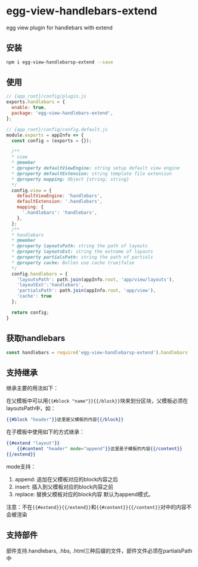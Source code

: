 # egg-view-handlebars-extend
egg view plugin for handlebars with extend

## 安装
```bash
npm i egg-view-handlebarsp-extend --save
```
## 使用

```js
// {app_root}/config/plugin.js
exports.handlebars = {
  enable: true,
  package: 'egg-view-handlebars-extend',
};
```

```js
// {app_root}/config/config.default.js
module.exports = appInfo => {
  const config = (exports = {});

  /**
  * view
  * @member
  * @property defaultViewEngine: string setup default view engine
  * @property defaultExtension: string template file extension
  * @property mapping: Object {string: string}
  */
  config.view = {
    defaultViewEngine: 'handlebars',
    defaultExtension: '.handlebars',
    mapping: {
      '.handlebars': 'handlebars',
    },
  };
  /**
  * handlebars
  * @member
  * @property layoutsPath: string the path of layouts
  * @property layoutsExt: string the extname of layouts
  * @property partialsPath: string the path of partials
  * @property cache: Bollen use cache true|false
  */
  config.handlebars = {
    'layoutsPath': path.join(appInfo.root, 'app/view/layouts'),
    'layoutExt':'handlebars',
    'partialsPath': path.join(appInfo.root, 'app/view'),
    'cache': true
  };

  return config;
}
```
## 获取handlebars

```js
const handlebars = require('egg-view-handlebarsp-extend').handlebars
```


## 支持继承
继承主要的用法如下：

在父模板中可以用`{{#block "name"}}{{/block}}`块来划分区块，父模板必须在layoutsPath中，如：
``` handlebars
{{#block "header"}}这里是父模板的内容{{/block}}
```

在子模板中使用如下的方式继承：
``` handlebars
{{#extend "layout"}}
    {{#content "header" mode="append"}}这里是子模板的内容{{/content}}
{{/extend}}
```

mode支持：

1. append: 追加在父模板对应的block内容之后
2. insert: 插入到父模板对应的block内容之前
3. replace: 替换父模板对应的block内容
默认为append模式。

注意：不在`{{#extend}}{{/extend}}`和`{{#content}}{{/content}}`对中的内容不会被渲染

## 支持部件

部件支持.handlebars, .hbs, .html三种后缀的文件，部件文件必须在partialsPath中